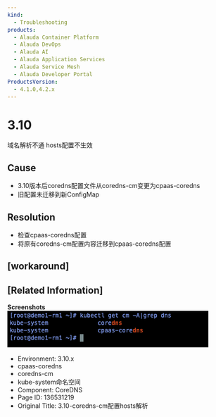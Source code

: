 ```yaml
---
kind:
  - Troubleshooting
products:
  - Alauda Container Platform
  - Alauda DevOps
  - Alauda AI
  - Alauda Application Services
  - Alauda Service Mesh
  - Alauda Developer Portal
ProductsVersion:
  - 4.1.0,4.2.x
---
```

<!-- A type of document that involves encountering a fault, diagnosing it, performing root cause analysis, and providing solutions. -->

# 3.10

域名解析不通 hosts配置不生效

## Cause
- 3.10版本后coredns配置文件从coredns-cm变更为cpaas-coredns
- 旧配置未迁移到新ConfigMap

## Resolution
- 检查cpaas-coredns配置
- 将原有coredns-cm配置内容迁移到cpaas-coredns配置

## [workaround]

## [Related Information]
**Screenshots**
![](assets/3-10-coredns-cmpei-zhi-hostsjie-xi/image2023-2-21_16-4-38.png)
- Environment: 3.10.x
- cpaas-coredns
- coredns-cm
- kube-system命名空间
- Component: CoreDNS
- Page ID: 136531219
- Original Title: 3.10-coredns-cm配置hosts解析
